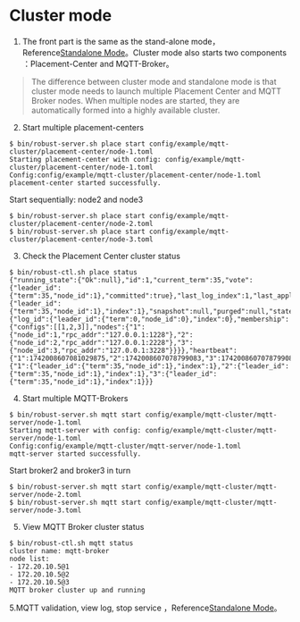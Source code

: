 # Cluster mode

1. The front part is the same as the stand-alone mode，Reference[Standalone Mode](./Run-Standalone-Mode.md)。Cluster mode also starts two components ：Placement-Center and MQTT-Broker。

> The difference between cluster mode and standalone mode is that cluster mode needs to launch multiple Placement Center and MQTT Broker nodes. When multiple nodes are started, they are automatically formed into a highly available cluster.

2. Start multiple placement-centers

```shell
$ bin/robust-server.sh place start config/example/mqtt-cluster/placement-center/node-1.toml
Starting placement-center with config: config/example/mqtt-cluster/placement-center/node-1.toml
Config:config/example/mqtt-cluster/placement-center/node-1.toml
placement-center started successfully.
```

Start sequentially: node2 and node3

```shell
$ bin/robust-server.sh place start config/example/mqtt-cluster/placement-center/node-2.toml
$ bin/robust-server.sh place start config/example/mqtt-cluster/placement-center/node-3.toml
```

3. Check the Placement Center cluster status

```shell
$ bin/robust-ctl.sh place status
{"running_state":{"Ok":null},"id":1,"current_term":35,"vote":{"leader_id":{"term":35,"node_id":1},"committed":true},"last_log_index":1,"last_applied":{"leader_id":{"term":35,"node_id":1},"index":1},"snapshot":null,"purged":null,"state":"Leader","current_leader":1,"millis_since_quorum_ack":2,"last_quorum_acked":1742008607078799375,"membership_config":{"log_id":{"leader_id":{"term":0,"node_id":0},"index":0},"membership":{"configs":[[1,2,3]],"nodes":{"1":{"node_id":1,"rpc_addr":"127.0.0.1:1228"},"2":{"node_id":2,"rpc_addr":"127.0.0.1:2228"},"3":{"node_id":3,"rpc_addr":"127.0.0.1:3228"}}}},"heartbeat":{"1":1742008607081029875,"2":1742008607078799083,"3":1742008607078799083},"replication":{"1":{"leader_id":{"term":35,"node_id":1},"index":1},"2":{"leader_id":{"term":35,"node_id":1},"index":1},"3":{"leader_id":{"term":35,"node_id":1},"index":1}}}
```

4. Start multiple MQTT-Brokers

```shell
$ bin/robust-server.sh mqtt start config/example/mqtt-cluster/mqtt-server/node-1.toml
Starting mqtt-server with config: config/example/mqtt-cluster/mqtt-server/node-1.toml
Config:config/example/mqtt-cluster/mqtt-server/node-1.toml
mqtt-server started successfully.
```

Start broker2 and broker3 in turn

```shell
$ bin/robust-server.sh mqtt start config/example/mqtt-cluster/mqtt-server/node-2.toml
$ bin/robust-server.sh mqtt start config/example/mqtt-cluster/mqtt-server/node-3.toml
```

5. View MQTT Broker cluster status

```shell
$ bin/robust-ctl.sh mqtt status
cluster name: mqtt-broker
node list:
- 172.20.10.5@1
- 172.20.10.5@2
- 172.20.10.5@3
MQTT broker cluster up and running
```

5.MQTT validation, view log, stop service ，Reference[Standalone Mode](./Run-Standalone-Mode.md)。
